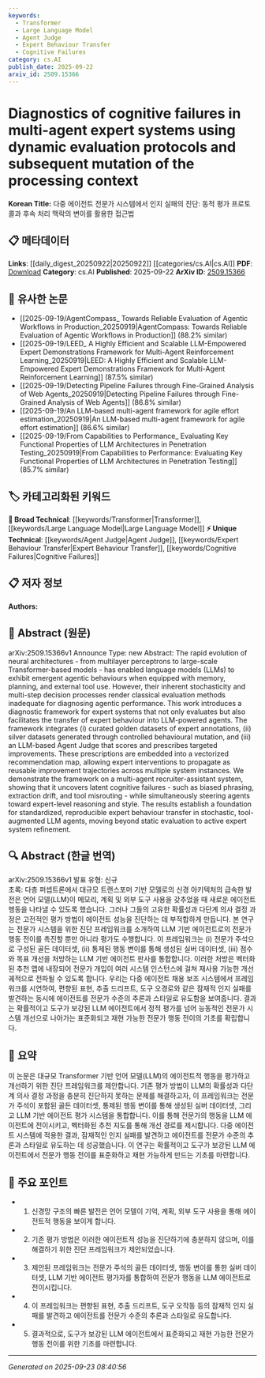 ```yaml
---
keywords:
  - Transformer
  - Large Language Model
  - Agent Judge
  - Expert Behaviour Transfer
  - Cognitive Failures
category: cs.AI
publish_date: 2025-09-22
arxiv_id: 2509.15366
---
```


<!-- KEYWORD_LINKING_METADATA:
{
  "processed_timestamp": "2025-09-23T08:40:56.339559",
  "vocabulary_version": "1.0",
  "selected_keywords": [
    "Transformer",
    "Large Language Model",
    "Agent Judge",
    "Expert Behaviour Transfer",
    "Cognitive Failures"
  ],
  "rejected_keywords": [],
  "similarity_scores": {
    "Transformer": 0.85,
    "Large Language Model": 0.8,
    "Agent Judge": 0.78,
    "Expert Behaviour Transfer": 0.77,
    "Cognitive Failures": 0.7
  },
  "extraction_method": "AI_prompt_based",
  "budget_applied": true,
  "candidates_json": {
    "candidates": [
      {
        "surface": "Large-scale Transformer-based models",
        "canonical": "Transformer",
        "aliases": [
          "Transformer-based models",
          "Large Transformer models"
        ],
        "category": "broad_technical",
        "rationale": "Transformers are a foundational architecture for modern LLMs, facilitating strong connectivity with other AI concepts.",
        "novelty_score": 0.3,
        "connectivity_score": 0.9,
        "specificity_score": 0.7,
        "link_intent_score": 0.85
      },
      {
        "surface": "Language models",
        "canonical": "Large Language Model",
        "aliases": [
          "LLM",
          "Language models"
        ],
        "category": "broad_technical",
        "rationale": "LLMs are central to the paper's focus on agentic behaviors and expert system integration.",
        "novelty_score": 0.4,
        "connectivity_score": 0.88,
        "specificity_score": 0.65,
        "link_intent_score": 0.8
      },
      {
        "surface": "Agent Judge",
        "canonical": "Agent Judge",
        "aliases": [
          "LLM-based Agent Judge"
        ],
        "category": "unique_technical",
        "rationale": "The Agent Judge is a novel component of the diagnostic framework, crucial for evaluating and improving agent performance.",
        "novelty_score": 0.75,
        "connectivity_score": 0.6,
        "specificity_score": 0.85,
        "link_intent_score": 0.78
      },
      {
        "surface": "Expert behaviour transfer",
        "canonical": "Expert Behaviour Transfer",
        "aliases": [
          "Behaviour transfer",
          "Expert transfer"
        ],
        "category": "unique_technical",
        "rationale": "This concept is key to the paper's contribution in standardizing and reproducing expert behavior in LLM agents.",
        "novelty_score": 0.68,
        "connectivity_score": 0.7,
        "specificity_score": 0.8,
        "link_intent_score": 0.77
      },
      {
        "surface": "Cognitive failures",
        "canonical": "Cognitive Failures",
        "aliases": [
          "Latent cognitive failures"
        ],
        "category": "unique_technical",
        "rationale": "Identifying cognitive failures is essential for diagnosing and improving multi-agent systems.",
        "novelty_score": 0.65,
        "connectivity_score": 0.65,
        "specificity_score": 0.75,
        "link_intent_score": 0.7
      }
    ],
    "ban_list_suggestions": [
      "evaluation methods",
      "expert systems",
      "multi-agent system"
    ]
  },
  "decisions": [
    {
      "candidate_surface": "Large-scale Transformer-based models",
      "resolved_canonical": "Transformer",
      "decision": "linked",
      "scores": {
        "novelty": 0.3,
        "connectivity": 0.9,
        "specificity": 0.7,
        "link_intent": 0.85
      }
    },
    {
      "candidate_surface": "Language models",
      "resolved_canonical": "Large Language Model",
      "decision": "linked",
      "scores": {
        "novelty": 0.4,
        "connectivity": 0.88,
        "specificity": 0.65,
        "link_intent": 0.8
      }
    },
    {
      "candidate_surface": "Agent Judge",
      "resolved_canonical": "Agent Judge",
      "decision": "linked",
      "scores": {
        "novelty": 0.75,
        "connectivity": 0.6,
        "specificity": 0.85,
        "link_intent": 0.78
      }
    },
    {
      "candidate_surface": "Expert behaviour transfer",
      "resolved_canonical": "Expert Behaviour Transfer",
      "decision": "linked",
      "scores": {
        "novelty": 0.68,
        "connectivity": 0.7,
        "specificity": 0.8,
        "link_intent": 0.77
      }
    },
    {
      "candidate_surface": "Cognitive failures",
      "resolved_canonical": "Cognitive Failures",
      "decision": "linked",
      "scores": {
        "novelty": 0.65,
        "connectivity": 0.65,
        "specificity": 0.75,
        "link_intent": 0.7
      }
    }
  ]
}
-->

# Diagnostics of cognitive failures in multi-agent expert systems using dynamic evaluation protocols and subsequent mutation of the processing context

**Korean Title:** 다중 에이전트 전문가 시스템에서 인지 실패의 진단: 동적 평가 프로토콜과 후속 처리 맥락의 변이를 활용한 접근법

## 📋 메타데이터

**Links**: [[daily_digest_20250922|20250922]] [[categories/cs.AI|cs.AI]]
**PDF**: [Download](https://arxiv.org/pdf/2509.15366.pdf)
**Category**: cs.AI
**Published**: 2025-09-22
**ArXiv ID**: [2509.15366](https://arxiv.org/abs/2509.15366)

## 🔗 유사한 논문
- [[2025-09-19/AgentCompass_ Towards Reliable Evaluation of Agentic Workflows in Production_20250919|AgentCompass: Towards Reliable Evaluation of Agentic Workflows in Production]] (88.2% similar)
- [[2025-09-19/LEED_ A Highly Efficient and Scalable LLM-Empowered Expert Demonstrations Framework for Multi-Agent Reinforcement Learning_20250919|LEED: A Highly Efficient and Scalable LLM-Empowered Expert Demonstrations Framework for Multi-Agent Reinforcement Learning]] (87.5% similar)
- [[2025-09-19/Detecting Pipeline Failures through Fine-Grained Analysis of Web Agents_20250919|Detecting Pipeline Failures through Fine-Grained Analysis of Web Agents]] (86.8% similar)
- [[2025-09-19/An LLM-based multi-agent framework for agile effort estimation_20250919|An LLM-based multi-agent framework for agile effort estimation]] (86.6% similar)
- [[2025-09-19/From Capabilities to Performance_ Evaluating Key Functional Properties of LLM Architectures in Penetration Testing_20250919|From Capabilities to Performance: Evaluating Key Functional Properties of LLM Architectures in Penetration Testing]] (85.7% similar)

## 🏷️ 카테고리화된 키워드
**🧠 Broad Technical**: [[keywords/Transformer|Transformer]], [[keywords/Large Language Model|Large Language Model]]
**⚡ Unique Technical**: [[keywords/Agent Judge|Agent Judge]], [[keywords/Expert Behaviour Transfer|Expert Behaviour Transfer]], [[keywords/Cognitive Failures|Cognitive Failures]]

## 📋 저자 정보

**Authors:** 

## 📄 Abstract (원문)

arXiv:2509.15366v1 Announce Type: new 
Abstract: The rapid evolution of neural architectures - from multilayer perceptrons to large-scale Transformer-based models - has enabled language models (LLMs) to exhibit emergent agentic behaviours when equipped with memory, planning, and external tool use. However, their inherent stochasticity and multi-step decision processes render classical evaluation methods inadequate for diagnosing agentic performance. This work introduces a diagnostic framework for expert systems that not only evaluates but also facilitates the transfer of expert behaviour into LLM-powered agents. The framework integrates (i) curated golden datasets of expert annotations, (ii) silver datasets generated through controlled behavioural mutation, and (iii) an LLM-based Agent Judge that scores and prescribes targeted improvements. These prescriptions are embedded into a vectorized recommendation map, allowing expert interventions to propagate as reusable improvement trajectories across multiple system instances. We demonstrate the framework on a multi-agent recruiter-assistant system, showing that it uncovers latent cognitive failures - such as biased phrasing, extraction drift, and tool misrouting - while simultaneously steering agents toward expert-level reasoning and style. The results establish a foundation for standardized, reproducible expert behaviour transfer in stochastic, tool-augmented LLM agents, moving beyond static evaluation to active expert system refinement.

## 🔍 Abstract (한글 번역)

arXiv:2509.15366v1 발표 유형: 신규  
초록: 다층 퍼셉트론에서 대규모 트랜스포머 기반 모델로의 신경 아키텍처의 급속한 발전은 언어 모델(LLM)이 메모리, 계획 및 외부 도구 사용을 갖추었을 때 새로운 에이전트 행동을 나타낼 수 있도록 했습니다. 그러나 그들의 고유한 확률성과 다단계 의사 결정 과정은 고전적인 평가 방법이 에이전트 성능을 진단하는 데 부적합하게 만듭니다. 본 연구는 전문가 시스템을 위한 진단 프레임워크를 소개하여 LLM 기반 에이전트로의 전문가 행동 전이를 촉진할 뿐만 아니라 평가도 수행합니다. 이 프레임워크는 (i) 전문가 주석으로 구성된 골든 데이터셋, (ii) 통제된 행동 변이를 통해 생성된 실버 데이터셋, (iii) 점수와 목표 개선을 처방하는 LLM 기반 에이전트 판사를 통합합니다. 이러한 처방은 벡터화된 추천 맵에 내장되어 전문가 개입이 여러 시스템 인스턴스에 걸쳐 재사용 가능한 개선 궤적으로 전파될 수 있도록 합니다. 우리는 다중 에이전트 채용 보조 시스템에서 프레임워크를 시연하여, 편향된 표현, 추출 드리프트, 도구 오경로와 같은 잠재적 인지 실패를 발견하는 동시에 에이전트를 전문가 수준의 추론과 스타일로 유도함을 보여줍니다. 결과는 확률적이고 도구가 보강된 LLM 에이전트에서 정적 평가를 넘어 능동적인 전문가 시스템 개선으로 나아가는 표준화되고 재현 가능한 전문가 행동 전이의 기초를 확립합니다.

## 📝 요약

이 논문은 대규모 Transformer 기반 언어 모델(LLM)의 에이전트적 행동을 평가하고 개선하기 위한 진단 프레임워크를 제안합니다. 기존 평가 방법이 LLM의 확률성과 다단계 의사 결정 과정을 충분히 진단하지 못하는 문제를 해결하고자, 이 프레임워크는 전문가 주석이 포함된 골든 데이터셋, 통제된 행동 변이를 통해 생성된 실버 데이터셋, 그리고 LLM 기반 에이전트 평가 시스템을 통합합니다. 이를 통해 전문가의 행동을 LLM 에이전트에 전이시키고, 벡터화된 추천 지도를 통해 개선 경로를 제시합니다. 다중 에이전트 시스템에 적용한 결과, 잠재적인 인지 실패를 발견하고 에이전트를 전문가 수준의 추론과 스타일로 유도하는 데 성공했습니다. 이 연구는 확률적이고 도구가 보강된 LLM 에이전트에서 전문가 행동 전이를 표준화하고 재현 가능하게 만드는 기초를 마련합니다.

## 🎯 주요 포인트

- 1. 신경망 구조의 빠른 발전은 언어 모델이 기억, 계획, 외부 도구 사용을 통해 에이전트적 행동을 보이게 합니다.
- 2. 기존 평가 방법은 이러한 에이전트적 성능을 진단하기에 충분하지 않으며, 이를 해결하기 위한 진단 프레임워크가 제안되었습니다.
- 3. 제안된 프레임워크는 전문가 주석의 골든 데이터셋, 행동 변이를 통한 실버 데이터셋, LLM 기반 에이전트 평가자를 통합하여 전문가 행동을 LLM 에이전트로 전이시킵니다.
- 4. 이 프레임워크는 편향된 표현, 추출 드리프트, 도구 오작동 등의 잠재적 인지 실패를 발견하고 에이전트를 전문가 수준의 추론과 스타일로 유도합니다.
- 5. 결과적으로, 도구가 보강된 LLM 에이전트에서 표준화되고 재현 가능한 전문가 행동 전이를 위한 기초를 마련합니다.


---

*Generated on 2025-09-23 08:40:56*